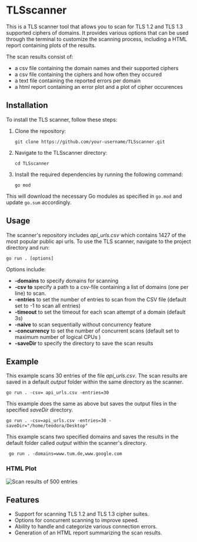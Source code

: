 # TLSscanner
This is a TLS scanner tool that allows you to scan for TLS 1.2 and TLS 1.3 supported ciphers of domains. It provides various options that can be used through the terminal to customize the scanning process, including a HTML report containing plots of the results.

The scan results consist of:
- a csv file containing the domain names and their supported ciphers
- a csv file containing the ciphers and how often they occured
- a text file containing the reported errors per domain
- a html report containing an error plot and a plot of cipher occurences

## Installation
To install the TLS scanner, follow these steps:

1. Clone the repository:
    ```shell
    git clone https://github.com/your-username/TLSscanner.git
    ```

2.  Navigate to the TLSscanner directory:
    ```shell
    cd TLSscanner
    ```


3. Install the required dependencies by running the following command:
    ```shell
    go mod 
    ```
This will download the necessary Go modules as specified in `go.mod` and update `go.sum` accordingly.

## Usage
The scanner's repository includes *api_urls.csv* which contains 1427 of the most popular public api urls. 
To use the TLS scanner, navigate to the project directory and run:

```shell
go run . [options]
```
Options include:
- **-domains** to specify domains for scanning
- **-csv to** specify a path to a csv-file containing a list of domains (one per line) to scan.
- **-entries** to set the number of entries to scan from the CSV file (default set to -1 to scan all entries)
- **-timeout** to set the timeout for each scan attempt of a domain (default 3s)
- **-naive** to scan sequentially without concurrency feature
- **-concurrency** to set the number of concurrent scans (default set to maximum number of logical CPUs )
- **-saveDir** to specify the directory to save the scan results
 

## Example
This example scans 30 entries of the file *api_urls.csv*. The scan results are saved in a default *output* folder within the same directory as the scanner.

```shell
go run . -csv= api_urls.csv -entries=30 
```

This example does the same as above but saves the output files in the specified *saveDir* directory.

``` shell
go run . -csv=api_urls.csv -entries=30 -saveDir="/home/teodora/Desktop"
```

This example scans two specified domains and saves the results in the default folder called *output* within the scanner's directory.
``` shell
 go run . -domains=www.tum.de,www.google.com
```

### HTML Plot
![Scan results of 500 entries](/home/teodora/Desktop/ExamplePlot.jpeg)


## Features 
- Support for scanning TLS 1.2 and TLS 1.3 cipher suites.
- Options for concurrent scanning to improve speed.
- Ability to handle and categorize various connection errors.
- Generation of an HTML report summarizing the scan results.
